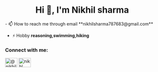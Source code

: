 <h1 align="center">Hi 👋, I'm Nikhil sharma</h1>
- 📫 How to reach me through email **nikhilsharma787683@gmail.com**

- ⚡ Hobby **reasoning,swimming,hiking**

<h3 align="left">Connect with me:</h3>
<p align="left">
<a href="https://twitter.com/@nikhils06111357" target="blank"><img align="center" src="https://raw.githubusercontent.com/rahuldkjain/github-profile-readme-generator/master/src/images/icons/Social/twitter.svg" alt="@nikhils06111357" height="30" width="40" /></a>
<a href="https://linkedin.com/in/nikhl sharma" target="blank"><img align="center" src="https://raw.githubusercontent.com/rahuldkjain/github-profile-readme-generator/master/src/images/icons/Social/linked-in-alt.svg" alt="nikhl sharma" height="30" width="40" /></a>
</p>
